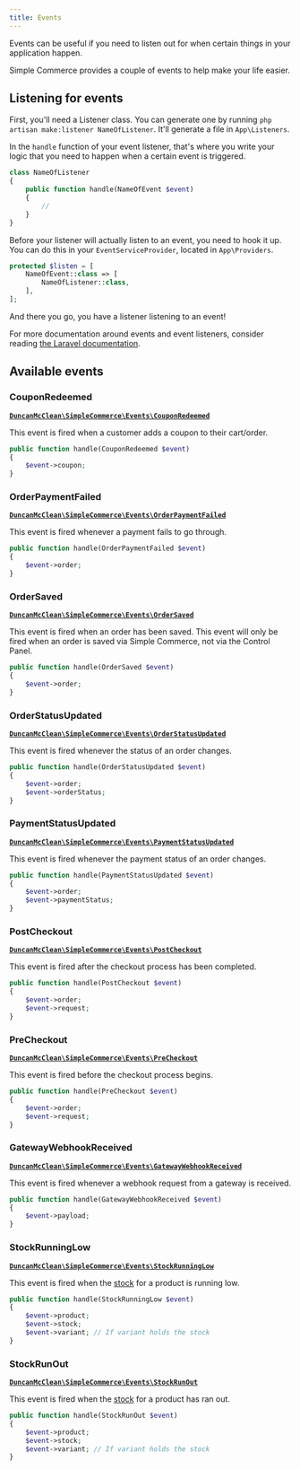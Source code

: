 ```yaml
---
title: Events
---
```


Events can be useful if you need to listen out for when certain things in your application happen.

Simple Commerce provides a couple of events to help make your life easier.

## Listening for events

First, you'll need a Listener class. You can generate one by running `php artisan make:listener NameOfListener`. It'll generate a file in `App\Listeners`.

In the `handle` function of your event listener, that's where you write your logic that you need to happen when a certain event is triggered.

```php
class NameOfListener
{
    public function handle(NameOfEvent $event)
    {
        //
    }
}
```

Before your listener will actually listen to an event, you need to hook it up. You can do this in your `EventServiceProvider`, located in `App\Providers`.

```php
protected $listen = [
	NameOfEvent::class => [
    	NameOfListener::class,
    ],
];
```

And there you go, you have a listener listening to an event!

For more documentation around events and event listeners, consider reading [the Laravel documentation](https://laravel.com/docs/events).

## Available events

### CouponRedeemed

[**`DuncanMcClean\SimpleCommerce\Events\CouponRedeemed`**](https://github.com/duncanmcclean/simple-commerce/blob/main/src/Events/CouponRedeemed.php)

This event is fired when a customer adds a coupon to their cart/order.

```php
public function handle(CouponRedeemed $event)
{
	$event->coupon;
}
```

### OrderPaymentFailed

[**`DuncanMcClean\SimpleCommerce\Events\OrderPaymentFailed`**](https://github.com/duncanmcclean/simple-commerce/blob/main/src/Events/OrderPaymentFailed.php)

This event is fired whenever a payment fails to go through.

```php
public function handle(OrderPaymentFailed $event)
{
	$event->order;
}
```

### OrderSaved

[**`DuncanMcClean\SimpleCommerce\Events\OrderSaved`**](https://github.com/duncanmcclean/simple-commerce/blob/main/src/Events/OrderSaved.php)

This event is fired when an order has been saved. This event will only be fired when an order is saved via Simple Commerce, not via the Control Panel.

```php
public function handle(OrderSaved $event)
{
	$event->order;
}
```

### OrderStatusUpdated

[**`DuncanMcClean\SimpleCommerce\Events\OrderStatusUpdated`**](https://github.com/duncanmcclean/simple-commerce/blob/main/src/Events/OrderStatusUpdated.php)

This event is fired whenever the status of an order changes.

```php
public function handle(OrderStatusUpdated $event)
{
	$event->order;
    $event->orderStatus;
}
```

### PaymentStatusUpdated

[**`DuncanMcClean\SimpleCommerce\Events\PaymentStatusUpdated`**](https://github.com/duncanmcclean/simple-commerce/blob/main/src/Events/PaymentStatusUpdated.php)

This event is fired whenever the payment status of an order changes.

```php
public function handle(PaymentStatusUpdated $event)
{
	$event->order;
    $event->paymentStatus;
}
```

### PostCheckout

[**`DuncanMcClean\SimpleCommerce\Events\PostCheckout`**](https://github.com/duncanmcclean/simple-commerce/blob/main/src/Events/PostCheckout.php)

This event is fired after the checkout process has been completed.

```php
public function handle(PostCheckout $event)
{
	$event->order;
    $event->request;
}
```

### PreCheckout

[**`DuncanMcClean\SimpleCommerce\Events\PreCheckout`**](https://github.com/duncanmcclean/simple-commerce/blob/main/src/Events/PreCheckout.php)

This event is fired before the checkout process begins.

```php
public function handle(PreCheckout $event)
{
	$event->order;
    $event->request;
}
```

### GatewayWebhookReceived

[**`DuncanMcClean\SimpleCommerce\Events\GatewayWebhookReceived`**](https://github.com/duncanmcclean/simple-commerce/blob/main/src/Events/GatewayWebhookReceived.php)

This event is fired whenever a webhook request from a gateway is received.

```php
public function handle(GatewayWebhookReceived $event)
{
	$event->payload;
}
```

### StockRunningLow

[**`DuncanMcClean\SimpleCommerce\Events\StockRunningLow`**](https://github.com/duncanmcclean/simple-commerce/blob/main/src/Events/StockRunningLow.php)

This event is fired when the [stock](/stock) for a product is running low.

```php
public function handle(StockRunningLow $event)
{
	$event->product;
    $event->stock;
    $event->variant; // If variant holds the stock
}
```

### StockRunOut

[**`DuncanMcClean\SimpleCommerce\Events\StockRunOut`**](https://github.com/duncanmcclean/simple-commerce/blob/main/src/Events/StockRunOut.php)

This event is fired when the [stock](/stock) for a product has ran out.

```php
public function handle(StockRunOut $event)
{
	$event->product;
    $event->stock;
    $event->variant; // If variant holds the stock
}
```
